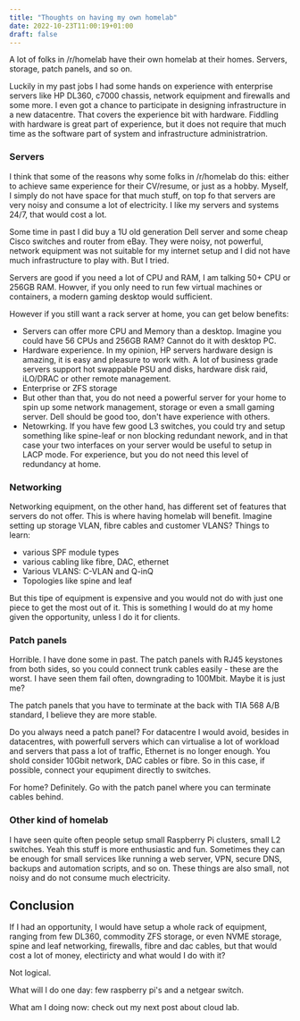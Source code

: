 ```yaml
---
title: "Thoughts on having my own homelab"
date: 2022-10-23T11:00:19+01:00
draft: false
---
```

A lot of folks in /r/homelab have their own homelab at their homes.
Servers, storage, patch panels, and so on.

Luckily in my past jobs I had some hands on experience with enterprise
servers like HP DL360, c7000 chassis, network equipment and firewalls and
some more. I even got a chance to participate in designing infrastructure
in a new datacentre. That covers the experience bit with hardware. Fiddling
with hardware is great part of experience, but it does not require that
much time as the software part of system and infrastructure administratrion.

### Servers
I think that some of the reasons why some folks in /r/homelab do this:
either to achieve same experience for their CV/resume, or just as a hobby.
Myself, I simply do not have space for that much stuff, on top fo that
servers are very noisy and consume a lot of electricity. I like my servers
and systems 24/7, that would cost a lot.

Some time in past I did buy a 1U old generation Dell server and some cheap
Cisco switches and router from eBay. They were noisy, not powerful, network
equipment was not suitable for my internet setup and I did not have much
infrastructure to play with. But I tried.

Servers are good if you need a lot of CPU and RAM, I am talking 50+ CPU or
256GB RAM. Howver, if you only need to run few virtual machines or containers,
a modern gaming desktop would sufficient.

However if you still want a rack server at home, you can get below benefits:

- Servers can offer more CPU and Memory than a desktop. Imagine you could
have 56 CPUs and 256GB RAM? Cannot do it with desktop PC.
- Hardware experience. In my opinion, HP servers hardware design is amazing,
it is easy and pleasure to work with. A lot of business grade servers support
hot swappable PSU and disks, hardware disk raid, iLO/DRAC or other remote
management.
- Enterprise or ZFS storage
- But other than that, you do not need a powerful server for your
home to spin up some network management, storage or even a small gaming
server. Dell should be good too, don't have experience with others.
- Netowrking. If you have few good L3 switches, you could try and setup
something like spine-leaf or non blocking redundant nework, and in that
case your two interfaces on your server would be useful to setup in LACP
mode. For experience, but you do not need this level of redundancy at home.

### Networking
Networking equipment, on the other hand, has different set of features that
servers do not offer. This is where having homelab will benefit. Imagine
setting up storage VLAN, fibre cables and customer VLANS? Things to learn:
- various SPF module types
- various cabling like fibre, DAC, ethernet
- Various VLANS: C-VLAN and Q-inQ
- Topologies like spine and leaf

But this tipe of equipment is expensive and you would not do with just
one piece to get the most out of it. This is something I would do at
my home given the opportunity, unless I do it for clients.

### Patch panels
Horrible. I have done some in past. The patch panels with RJ45 keystones
from both sides, so you could connect trunk cables easily - these are the
worst. I have seen them fail often, downgrading to 100Mbit. Maybe it is just
me?

The patch panels that you have to terminate at the back with TIA 568 A/B
standard, I believe they are more stable.

Do you always need a patch panel? For datacentre I would avoid, besides in
datacentres, with powerfull servers which can virtualise a lot of workload
and servers that pass a lot of traffic, Ethernet is no longer enough. You
shold consider 10Gbit network, DAC cables or fibre. So in this case, if
possible, connect your equpiment directly to switches.

For home? Definitely. Go with the patch panel where you can terminate cables
behind.

### Other kind of homelab
I have seen quite often people setup small Raspberry Pi clusters, small
L2 switches. Yeah this stuff is more enthusiastic and fun. Sometimes they
can be enough for small services like running a web server, VPN, secure
DNS, backups and automation scripts, and so on. These things are also
small, not noisy and do not consume much electricity.

## Conclusion
If I had an opportunity, I would have setup a whole rack of equipment,
ranging from few DL360, commodity ZFS storage, or even NVME storage,
spine and leaf networking, firewalls, fibre and dac cables, but that
would cost a lot of money, electiricty and what would I do with it? 

Not logical.

What will I do one day: few raspberry pi's and a netgear switch.

What am I doing now: check out my next post about cloud lab.
